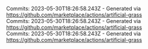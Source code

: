 Commits: 2023-05-30T18:26:58.243Z - Generated via https://github.com/marketplace/actions/artificial-grass
<br>
Commits: 2023-05-30T18:26:58.243Z - Generated via https://github.com/marketplace/actions/artificial-grass
<br>
Commits: 2023-05-30T18:26:58.243Z - Generated via https://github.com/marketplace/actions/artificial-grass
<br>
